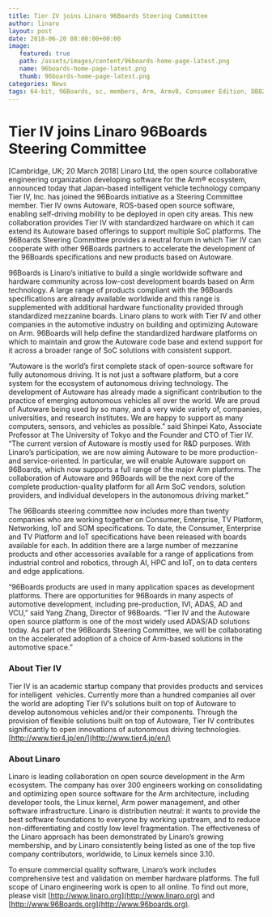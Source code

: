 ```yaml
---
title: Tier IV joins Linaro 96Boards Steering Committee
author: linaro
layout: post
date: 2018-06-20 08:00:00+00:00
image:
   featured: true
   path: /assets/images/content/96boards-home-page-latest.png
   name: 96boards-home-page-latest.png
   thumb: 96boards-home-page-latest.png
categories: News
tags: 64-bit, 96Boards, sc, members, Arm, Armv8, Consumer Edition, DB820c, Rock960, Hikey960, linaro, linux, open source
---
```

# Tier IV joins Linaro 96Boards Steering Committee

[Cambridge, UK; 20 March 2018] Linaro Ltd, the open source collaborative engineering organization developing software for the Arm® ecosystem, announced today that Japan-based intelligent vehicle technology company Tier IV, Inc. has joined the 96Boards initiative as a Steering Committee member. Tier IV owns Autoware, ROS-based open source software, enabling self-driving mobility to be deployed in open city areas. This new collaboration provides Tier IV with standardized hardware on which it can extend its Autoware based offerings to support multiple SoC platforms. The 96Boards Steering Committee provides a neutral forum in which Tier IV can cooperate with other 96Boards partners to accelerate the development of the 96Boards specifications and new products based on Autoware.

96Boards is Linaro’s initiative to build a single worldwide software and hardware community across low-cost development boards based on Arm technology. A large range of products compliant with the 96Boards specifications are already available worldwide and this range is supplemented with additional hardware functionality provided through standardized mezzanine boards. Linaro plans to work with Tier IV and other companies in the automotive industry on building and optimizing Autoware on Arm. 96Boards will help define the standardized hardware platforms on which to maintain and grow the Autoware code base and extend support for it across a broader range of SoC solutions with consistent support.

“Autoware is the world’s first complete stack of open-source software for fully autonomous driving. It is not just a software platform, but a core system for the ecosystem of autonomous driving technology. The development of Autoware has already made a significant contribution to the practice of emerging autonomous vehicles all over the world. We are proud of Autoware being used by so many, and a very wide variety of, companies, universities, and research institutes. We are happy to support as many computers, sensors, and vehicles as possible.” said Shinpei Kato, Associate Professor at The University of Tokyo and the Founder and CTO of Tier IV. “The current version of Autoware is mostly used for R&D purposes. With Linaro’s participation, we are now aiming Autoware to be more production- and service-oriented. In particular, we will enable Autoware support on 96Boards, which now supports a full range of the major Arm platforms. The collaboration of Autoware and 96Boards will be the next core of the complete production-quality platform for all Arm SoC vendors, solution providers, and individual developers in the autonomous driving market.”

The 96Boards steering committee now includes more than twenty companies who are working together on Consumer, Enterprise, TV Platform, Networking, IoT and SOM specifications. To date, the Consumer, Enterprise and TV Platform and IoT specifications have been released with boards available for each. In addition there are a large number of mezzanine products and other accessories available for a range of applications from industrial control and robotics, through AI, HPC and IoT, on to data centers and edge applications.

“96Boards products are used in many application spaces as development platforms. There are opportunities for 96Boards in many aspects of automotive development, including pre-production, IVI, ADAS, AD and VCU,” said Yang Zhang, Director of 96Boards. “Tier IV and the Autoware open source platform is one of the most widely used ADAS/AD solutions today. As part of the 96Boards Steering Committee, we will be collaborating on the accelerated adoption of a choice of Arm-based solutions in the automotive space.”

### About Tier IV

Tier IV is an academic startup company that provides products and services for intelligent  vehicles. Currently more than a hundred companies all over the world are adopting Tier IV’s solutions built on top of Autoware to develop autonomous vehicles and/or their components. Through the provision of flexible solutions built on top of Autoware, Tier IV contributes significantly to open innovations of autonomous driving technologies. [http://www.tier4.jp/en/](http://www.tier4.jp/en/)

### About Linaro

Linaro is leading collaboration on open source development in the Arm ecosystem. The company has over 300 engineers working on consolidating and optimizing open source software for the Arm architecture, including developer tools, the Linux kernel, Arm power management, and other software infrastructure. Linaro is distribution neutral: it wants to provide the best software foundations to everyone by working upstream, and to reduce non-differentiating and costly low level fragmentation. The effectiveness of the Linaro approach has been demonstrated by Linaro’s growing membership, and by Linaro consistently being listed as one of the top five company contributors, worldwide, to Linux kernels since 3.10.

To ensure commercial quality software, Linaro’s work includes comprehensive test and validation on member hardware platforms. The full scope of Linaro engineering work is open to all online. To find out more, please visit [http://www.linaro.org](http://www.linaro.org) and [http://www.96Boards.org](http://www.96boards.org).
